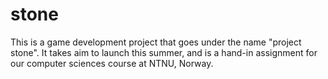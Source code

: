 stone
=====

This is a game development project that goes under the name "project stone". It takes aim to launch this summer, and is a hand-in assignment for our computer sciences course at NTNU, Norway.